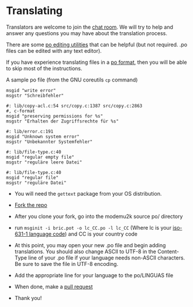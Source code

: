 # Translating

Translators are welcome to join the [chat
room](https://gitter.im/modemu2k/Lobby). We will try to help and answer
any questions you may have about the translation process.

There are some [po editing
utilities](https://www.gnu.org/software/trans-coord/manual/web-trans/html_node/PO-Editors.html)
that can be helpful (but not required. .po files can be edited with any text editor).

If you have experience translating files in a [po format](https://www.gnu.org/software/gettext/manual/html_node/PO-Files.html), then you will be able to skip most of the instructions.

A sample po file (from the GNU coreutils `cp` command)
```
msgid "write error"
msgstr "Schreibfehler"

#: lib/copy-acl.c:54 src/copy.c:1387 src/copy.c:2863
#, c-format
msgid "preserving permissions for %s"
msgstr "Erhalten der Zugriffsrechte für %s"

#: lib/error.c:191
msgid "Unknown system error"
msgstr "Unbekannter Systemfehler"

#: lib/file-type.c:40
msgid "regular empty file"
msgstr "reguläre leere Datei"

#: lib/file-type.c:40
msgid "regular file"
msgstr "reguläre Datei"
```

* You will need the `gettext` package from your OS distribution.
* [Fork the repo](https://github.com/theimpossibleastronaut/modemu2k#fork-destination-box)
* After you clone your fork, go into the modemu2k source po/ directory

* run `msginit -i bric.pot -o lc_CC.po -l lc_CC` (Where lc is your
 [iso-631-1 language code](https://en.wikipedia.org/wiki/List_of_ISO_639-1_codes)) and CC is your country code

* At this point, you may open your new .po file and begin adding
  translations. You should also change ASCII to UTF-8 in the Content-Type
  line of your .po file if your language needs non-ASCII characters. Be
  sure to save the file in UTF-8 encoding.

* Add the appropriate line for your language to the po/LINGUAS file

* When done, make a [pull request](CONTRIBUTING.md)
* Thank you!
